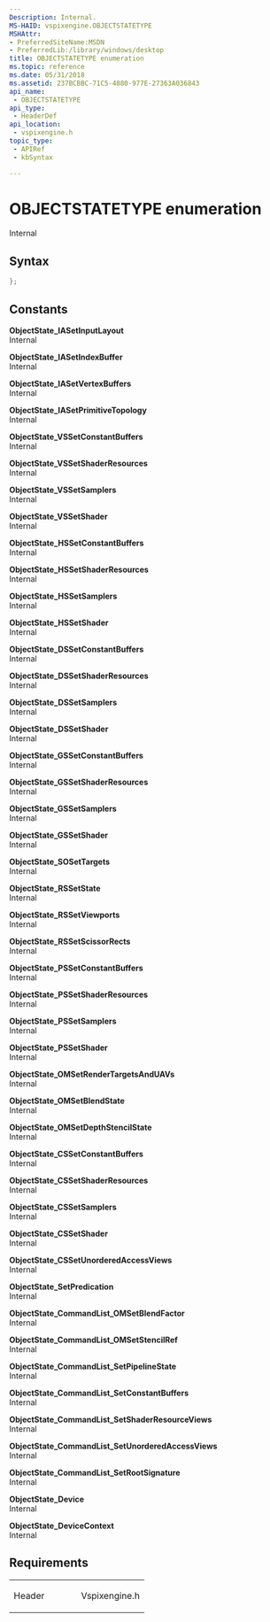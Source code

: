 ```yaml
---
Description: Internal.
MS-HAID: vspixengine.OBJECTSTATETYPE
MSHAttr:
- PreferredSiteName:MSDN
- PreferredLib:/library/windows/desktop
title: OBJECTSTATETYPE enumeration
ms.topic: reference
ms.date: 05/31/2018
ms.assetid: 237BCBBC-71C5-4880-977E-27363A036843
api_name: 
 - OBJECTSTATETYPE
api_type: 
 - HeaderDef
api_location: 
 - vspixengine.h
topic_type: 
 - APIRef
 - kbSyntax

---
```


# <span id="vspixengine.objectstatetype"></span>OBJECTSTATETYPE enumeration

Internal

## Syntax


```C++
};
```

## Constants

<span id="ObjectState_IASetInputLayout"></span><span id="objectstate_iasetinputlayout"></span><span id="OBJECTSTATE_IASETINPUTLAYOUT"></span>**ObjectState\_IASetInputLayout**  
Internal

<span id="ObjectState_IASetIndexBuffer"></span><span id="objectstate_iasetindexbuffer"></span><span id="OBJECTSTATE_IASETINDEXBUFFER"></span>**ObjectState\_IASetIndexBuffer**  
Internal

<span id="ObjectState_IASetVertexBuffers"></span><span id="objectstate_iasetvertexbuffers"></span><span id="OBJECTSTATE_IASETVERTEXBUFFERS"></span>**ObjectState\_IASetVertexBuffers**  
Internal

<span id="ObjectState_IASetPrimitiveTopology"></span><span id="objectstate_iasetprimitivetopology"></span><span id="OBJECTSTATE_IASETPRIMITIVETOPOLOGY"></span>**ObjectState\_IASetPrimitiveTopology**  
Internal

<span id="ObjectState_VSSetConstantBuffers"></span><span id="objectstate_vssetconstantbuffers"></span><span id="OBJECTSTATE_VSSETCONSTANTBUFFERS"></span>**ObjectState\_VSSetConstantBuffers**  
Internal

<span id="ObjectState_VSSetShaderResources"></span><span id="objectstate_vssetshaderresources"></span><span id="OBJECTSTATE_VSSETSHADERRESOURCES"></span>**ObjectState\_VSSetShaderResources**  
Internal

<span id="ObjectState_VSSetSamplers"></span><span id="objectstate_vssetsamplers"></span><span id="OBJECTSTATE_VSSETSAMPLERS"></span>**ObjectState\_VSSetSamplers**  
Internal

<span id="ObjectState_VSSetShader"></span><span id="objectstate_vssetshader"></span><span id="OBJECTSTATE_VSSETSHADER"></span>**ObjectState\_VSSetShader**  
Internal

<span id="ObjectState_HSSetConstantBuffers"></span><span id="objectstate_hssetconstantbuffers"></span><span id="OBJECTSTATE_HSSETCONSTANTBUFFERS"></span>**ObjectState\_HSSetConstantBuffers**  
Internal

<span id="ObjectState_HSSetShaderResources"></span><span id="objectstate_hssetshaderresources"></span><span id="OBJECTSTATE_HSSETSHADERRESOURCES"></span>**ObjectState\_HSSetShaderResources**  
Internal

<span id="ObjectState_HSSetSamplers"></span><span id="objectstate_hssetsamplers"></span><span id="OBJECTSTATE_HSSETSAMPLERS"></span>**ObjectState\_HSSetSamplers**  
Internal

<span id="ObjectState_HSSetShader"></span><span id="objectstate_hssetshader"></span><span id="OBJECTSTATE_HSSETSHADER"></span>**ObjectState\_HSSetShader**  
Internal

<span id="ObjectState_DSSetConstantBuffers"></span><span id="objectstate_dssetconstantbuffers"></span><span id="OBJECTSTATE_DSSETCONSTANTBUFFERS"></span>**ObjectState\_DSSetConstantBuffers**  
Internal

<span id="ObjectState_DSSetShaderResources"></span><span id="objectstate_dssetshaderresources"></span><span id="OBJECTSTATE_DSSETSHADERRESOURCES"></span>**ObjectState\_DSSetShaderResources**  
Internal

<span id="ObjectState_DSSetSamplers"></span><span id="objectstate_dssetsamplers"></span><span id="OBJECTSTATE_DSSETSAMPLERS"></span>**ObjectState\_DSSetSamplers**  
Internal

<span id="ObjectState_DSSetShader"></span><span id="objectstate_dssetshader"></span><span id="OBJECTSTATE_DSSETSHADER"></span>**ObjectState\_DSSetShader**  
Internal

<span id="ObjectState_GSSetConstantBuffers"></span><span id="objectstate_gssetconstantbuffers"></span><span id="OBJECTSTATE_GSSETCONSTANTBUFFERS"></span>**ObjectState\_GSSetConstantBuffers**  
Internal

<span id="ObjectState_GSSetShaderResources"></span><span id="objectstate_gssetshaderresources"></span><span id="OBJECTSTATE_GSSETSHADERRESOURCES"></span>**ObjectState\_GSSetShaderResources**  
Internal

<span id="ObjectState_GSSetSamplers"></span><span id="objectstate_gssetsamplers"></span><span id="OBJECTSTATE_GSSETSAMPLERS"></span>**ObjectState\_GSSetSamplers**  
Internal

<span id="ObjectState_GSSetShader"></span><span id="objectstate_gssetshader"></span><span id="OBJECTSTATE_GSSETSHADER"></span>**ObjectState\_GSSetShader**  
Internal

<span id="ObjectState_SOSetTargets"></span><span id="objectstate_sosettargets"></span><span id="OBJECTSTATE_SOSETTARGETS"></span>**ObjectState\_SOSetTargets**  
Internal

<span id="ObjectState_RSSetState"></span><span id="objectstate_rssetstate"></span><span id="OBJECTSTATE_RSSETSTATE"></span>**ObjectState\_RSSetState**  
Internal

<span id="ObjectState_RSSetViewports"></span><span id="objectstate_rssetviewports"></span><span id="OBJECTSTATE_RSSETVIEWPORTS"></span>**ObjectState\_RSSetViewports**  
Internal

<span id="ObjectState_RSSetScissorRects"></span><span id="objectstate_rssetscissorrects"></span><span id="OBJECTSTATE_RSSETSCISSORRECTS"></span>**ObjectState\_RSSetScissorRects**  
Internal

<span id="ObjectState_PSSetConstantBuffers"></span><span id="objectstate_pssetconstantbuffers"></span><span id="OBJECTSTATE_PSSETCONSTANTBUFFERS"></span>**ObjectState\_PSSetConstantBuffers**  
Internal

<span id="ObjectState_PSSetShaderResources"></span><span id="objectstate_pssetshaderresources"></span><span id="OBJECTSTATE_PSSETSHADERRESOURCES"></span>**ObjectState\_PSSetShaderResources**  
Internal

<span id="ObjectState_PSSetSamplers"></span><span id="objectstate_pssetsamplers"></span><span id="OBJECTSTATE_PSSETSAMPLERS"></span>**ObjectState\_PSSetSamplers**  
Internal

<span id="ObjectState_PSSetShader"></span><span id="objectstate_pssetshader"></span><span id="OBJECTSTATE_PSSETSHADER"></span>**ObjectState\_PSSetShader**  
Internal

<span id="ObjectState_OMSetRenderTargetsAndUAVs"></span><span id="objectstate_omsetrendertargetsanduavs"></span><span id="OBJECTSTATE_OMSETRENDERTARGETSANDUAVS"></span>**ObjectState\_OMSetRenderTargetsAndUAVs**  
Internal

<span id="ObjectState_OMSetBlendState"></span><span id="objectstate_omsetblendstate"></span><span id="OBJECTSTATE_OMSETBLENDSTATE"></span>**ObjectState\_OMSetBlendState**  
Internal

<span id="ObjectState_OMSetDepthStencilState"></span><span id="objectstate_omsetdepthstencilstate"></span><span id="OBJECTSTATE_OMSETDEPTHSTENCILSTATE"></span>**ObjectState\_OMSetDepthStencilState**  
Internal

<span id="ObjectState_CSSetConstantBuffers"></span><span id="objectstate_cssetconstantbuffers"></span><span id="OBJECTSTATE_CSSETCONSTANTBUFFERS"></span>**ObjectState\_CSSetConstantBuffers**  
Internal

<span id="ObjectState_CSSetShaderResources"></span><span id="objectstate_cssetshaderresources"></span><span id="OBJECTSTATE_CSSETSHADERRESOURCES"></span>**ObjectState\_CSSetShaderResources**  
Internal

<span id="ObjectState_CSSetSamplers"></span><span id="objectstate_cssetsamplers"></span><span id="OBJECTSTATE_CSSETSAMPLERS"></span>**ObjectState\_CSSetSamplers**  
Internal

<span id="ObjectState_CSSetShader"></span><span id="objectstate_cssetshader"></span><span id="OBJECTSTATE_CSSETSHADER"></span>**ObjectState\_CSSetShader**  
Internal

<span id="ObjectState_CSSetUnorderedAccessViews"></span><span id="objectstate_cssetunorderedaccessviews"></span><span id="OBJECTSTATE_CSSETUNORDEREDACCESSVIEWS"></span>**ObjectState\_CSSetUnorderedAccessViews**  
Internal

<span id="ObjectState_SetPredication"></span><span id="objectstate_setpredication"></span><span id="OBJECTSTATE_SETPREDICATION"></span>**ObjectState\_SetPredication**  
Internal

<span id="ObjectState_CommandList_OMSetBlendFactor"></span><span id="objectstate_commandlist_omsetblendfactor"></span><span id="OBJECTSTATE_COMMANDLIST_OMSETBLENDFACTOR"></span>**ObjectState\_CommandList\_OMSetBlendFactor**  
Internal

<span id="ObjectState_CommandList_OMSetStencilRef"></span><span id="objectstate_commandlist_omsetstencilref"></span><span id="OBJECTSTATE_COMMANDLIST_OMSETSTENCILREF"></span>**ObjectState\_CommandList\_OMSetStencilRef**  
Internal

<span id="ObjectState_CommandList_SetPipelineState"></span><span id="objectstate_commandlist_setpipelinestate"></span><span id="OBJECTSTATE_COMMANDLIST_SETPIPELINESTATE"></span>**ObjectState\_CommandList\_SetPipelineState**  
Internal

<span id="ObjectState_CommandList_SetConstantBuffers"></span><span id="objectstate_commandlist_setconstantbuffers"></span><span id="OBJECTSTATE_COMMANDLIST_SETCONSTANTBUFFERS"></span>**ObjectState\_CommandList\_SetConstantBuffers**  
Internal

<span id="ObjectState_CommandList_SetShaderResourceViews"></span><span id="objectstate_commandlist_setshaderresourceviews"></span><span id="OBJECTSTATE_COMMANDLIST_SETSHADERRESOURCEVIEWS"></span>**ObjectState\_CommandList\_SetShaderResourceViews**  
Internal

<span id="ObjectState_CommandList_SetUnorderedAccessViews"></span><span id="objectstate_commandlist_setunorderedaccessviews"></span><span id="OBJECTSTATE_COMMANDLIST_SETUNORDEREDACCESSVIEWS"></span>**ObjectState\_CommandList\_SetUnorderedAccessViews**  
Internal

<span id="ObjectState_CommandList_SetRootSignature"></span><span id="objectstate_commandlist_setrootsignature"></span><span id="OBJECTSTATE_COMMANDLIST_SETROOTSIGNATURE"></span>**ObjectState\_CommandList\_SetRootSignature**  
Internal

<span id="ObjectState_Device"></span><span id="objectstate_device"></span><span id="OBJECTSTATE_DEVICE"></span>**ObjectState\_Device**  
Internal

<span id="ObjectState_DeviceContext"></span><span id="objectstate_devicecontext"></span><span id="OBJECTSTATE_DEVICECONTEXT"></span>**ObjectState\_DeviceContext**  
Internal

## Requirements

<table><colgroup><col style="width: 50%" /><col style="width: 50%" /></colgroup><tbody><tr class="odd"><td><p>Header</p></td><td>Vspixengine.h</td></tr></tbody></table>

 

 



